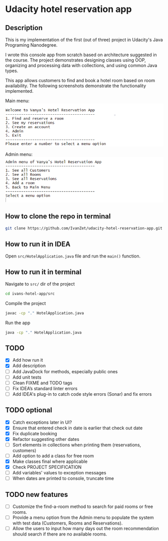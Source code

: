 # Udacity hotel reservation app

## Description
This is my implementation of the first (out of three) project in Udacity's Java Programing Nanodegree.

I wrote this console app from scratch based on architecture suggested in the course. The project demonstrates designing
classes using OOP, organizing and processing data with collections, and using common Java types.

This app allows customers to find and book a hotel room based on room availability. The following screenshots
demonstrate the functionality implemented.

Main menu:\
![main menu](main.png)

Admin menu:\
![admin menu](admin.png)

## How to clone the repo in terminal
```bash
git clone https://github.com/IvanZet/udacity-hotel-reservation-app.git ivans-hotel-app
```

## How to run it in IDEA
Open `src/HotelApplication.java` file and run the `main()` function.

## How to run it in terminal
Navigate to `src/` dir of the project
```bash
cd ivans-hotel-app/src
```
Compile the project
```bash
javac -cp "." HotelApplication.java
```
Run the app
```bash
java -cp "." HotelApplication.java
```

## TODO
- [x] Add how run it
- [x] Add description
- [ ] Add JavaDock for methods, especially public ones
- [ ] Add unit tests
- [ ] Clean FIXME and TODO tags
- [ ] Fix IDEA’s standard linter errors
- [ ] Add IDEA's plug-in to catch code style errors (Sonar) and fix errors

## TODO optional
- [x] Catch exceptions later in UI?
- [x] Ensure that entered check in date is earlier that check out date
- [x] Fix duplicate booking
- [x] Refactor suggesting other dates
- [ ] Sort elements in collections when printing them (reservations, customers)
- [ ] Add option to add a class for free room
- [x] Make classes final where applicable
- [x] Check PROJECT SPECIFICATION
- [ ] Add variables' values to exception messages
- [ ] When dates are printed to console, truncate time

## TODO new features
- [ ] Customize the find-a-room method to search for paid rooms or free rooms.
- [ ] Provide a menu option from the Admin menu to populate the system with test data (Customers, Rooms and Reservations).
- [ ] Allow the users to input how many days out the room recommendation should search if there are no available rooms.
